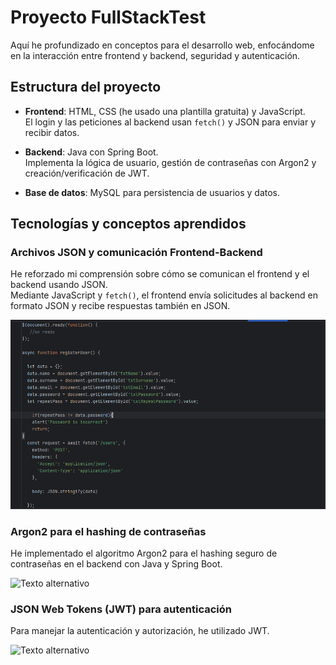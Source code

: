 # Proyecto FullStackTest

Aquí he profundizado en conceptos para el desarrollo web, enfocándome en la interacción entre frontend y backend, seguridad y autenticación.

## Estructura del proyecto

- **Frontend**: HTML, CSS (he usado una plantilla gratuita) y JavaScript.  
  El login y las peticiones al backend usan `fetch()` y JSON para enviar y recibir datos.

- **Backend**: Java con Spring Boot.  
  Implementa la lógica de usuario, gestión de contraseñas con Argon2 y creación/verificación de JWT.

- **Base de datos**: MySQL para persistencia de usuarios y datos.

## Tecnologías y conceptos aprendidos

### Archivos JSON y comunicación Frontend-Backend

He reforzado mi comprensión sobre cómo se comunican el frontend y el backend usando JSON.  
Mediante JavaScript y `fetch()`, el frontend envía solicitudes al backend en formato JSON y recibe respuestas también en JSON.

![](img/Json1.png)


### Argon2 para el hashing de contraseñas

He implementado el algoritmo Argon2 para el hashing seguro de contraseñas en el backend con Java y Spring Boot.

![Texto alternativo](ruta/de/la/imagen.extensión)


### JSON Web Tokens (JWT) para autenticación

Para manejar la autenticación y autorización, he utilizado JWT.

![Texto alternativo](ruta/de/la/imagen.extensión)

